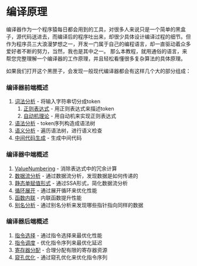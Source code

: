 编译原理
==============


编译器作为一个程序猿每日都会用到的工具，对很多人来说只是一个简单的黑盒子，源代码送进去，而编译后的程序吐出来，却很少具体设计编译过程的细节。但作为程序员三大浪漫梦想之一，开发一门属于自己的编程语言，却一直驱动着众多爱好者不断的努力，当然，我也是其中之一。
那么本教程，就用通俗的语言，来帮您完整理解一个编译器的工作原理，并且轻松看懂很多复杂算法的具体原理。


如果我们打开这个黑匣子，会发现一般现代编译器都会有这样几个大的部分组成：

<!-- 示意图，首先显示，显示编译器的主要部件，每个部件可点击显示内部逻辑 -->


### 编译器前端概述
1. [词法分析](1.前端/(1)词法分析.md) - 将输入字符串切分成token
   1. [正则表达式](1.前端/词法分析/正则表达式.md) - 用正则表达式来描述token
   2. [自动机理论](1.前端/词法分析/自动机理论.md) - 用自动机来实现正则表达式
2. [语法分析](1.前端/(2)语法分析.md) - token序列构造成语法树
3. [语义分析](1.前端/(3)语义分析.md) - 遍历语法树，进行语义检查
4. [中间代码生成](1.前端/(4)中间代码生成.md) - 生成中间代码

### 编译器中端概述
1. [ValueNumbering](2.中端/(1)值编号.md) - 消除表达式中的冗余计算
2. [数据流分析](2.中端/(2)数据流分析.md) - 通过数据流分析，发现数据是如何传递的
3. [静态单赋值形式](2.中端/(3)SSA.md) - 通过SSA形式，简化数据流分析
3. [循环展开](2.中端/(4)循环展开.md) - 通过展开循环来优化性能
4. [函数内联](2.中端/(5)函数内联.md) - 内联函数提升性能
5. [别名分析](2.中端/(6)别名分析.md) - 通过别名分析来发现哪些指针指向同样的数据

### 编译器后端概述
1. [指令选择](3.后端/(1)指令选择.md) - 通过指令选择来最优化性能
2. [指令调度](3.后端/(2)指令调度.md) - 优化指令序列来最优化延迟
3. [寄存器分配](3.后端/(3)寄存器分配.md) - 合理分配有限的寄存器资源
4. [窥孔优化](3.后端/(4)窥孔优化.md) - 通过窥孔优化来优化指令序列
   

